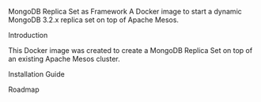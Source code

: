 MongoDB Replica Set as Framework
A Docker image to start a dynamic MongoDB 3.2.x replica set on top of Apache Mesos.

Introduction

This Docker image was created to create a MongoDB Replica Set on top of an existing Apache Mesos cluster.


Installation Guide


Roadmap


